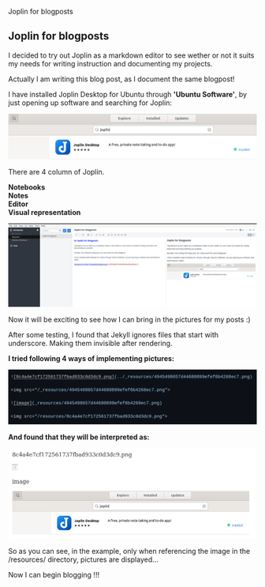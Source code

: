 Joplin for blogposts

## Joplin for blogposts

I decided to try out Joplin as a markdown editor to see wether or not it suits my needs for writing instruction and documenting my projects.

Actually I am writing this blog post, as I document the same blogpost!

I have installed Joplin Desktop for Ubuntu through **'Ubuntu Software'**, by just opening up software and searching for Joplin:

<img src="/resources/8c4a4e7cf172561737fbad933c0d3dc9.png">

There are 4 column of Joplin.

**Notebooks** 	
**Notes** 	
**Editor**		
**Visual representation**

<img src="/resources/318fd4b88fef432d84a6b5304d7d5a25.png">

Now it will be exciting to see how I can bring in the pictures for my posts :)

After some testing, I found that Jekyll ignores files that start with underscore.
Making them invisible after rendering.

**I tried following 4 ways of implementing pictures:**

<img src="/resources/8737e6c6849047739f503cc3bcb9c9d6.png">


**And found that they will be interpreted as:**



<img src="/resources/87c0a9f6956d4d07a16f281ab79adc26.png">

So as you can see, in the example, only when referencing the image in the /resources/ directory, pictures are displayed...

Now I can begin blogging !!!


